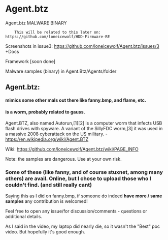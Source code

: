 # Agent.btz
Agent.btz MALWARE BINARY

        This will be related to this later on: https://github.com/loneicewolf/HDD-Firmware-RE

Screenshots in issue3: https://github.com/loneicewolf/Agent.btz/issues/3
+Docs

Framework [soon done]


Malware samples (binary) in Agent.Btz/Agents/folder


## Agent.btz:
  #### mimics some other mals out there like fanny.bmp, and flame, etc.
  #### is a worm, probably related to gauss.
  

Agent.BTZ, also named Autorun,[1][2] is a computer worm that infects USB flash drives with spyware. A variant of the SillyFDC worm,[3] it was used in a massive 2008 cyberattack on the US military. - https://en.wikipedia.org/wiki/Agent.BTZ

Wiki: https://github.com/loneicewolf/Agent.btz/wiki/PAGE_INFO

Note: the samples are dangerous. Use at your own risk.


### Some of these (like fanny, and of course stuxnet, among many others) are avail. Online, but I chose to upload those who I couldn't find. (and still really cant)
Saying this as I did on fanny.bmp, if someone do indeed **have more / same samples** any contribution is welcomed!


Feel free to open any issue/for discussion/comments - questions or additional details.

As I said in the video, my laptop did nearly die, so it wasn't the "Best" poc video. But hopefully it's good enough.
